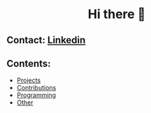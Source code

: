 <h1 align="center">Hi there 👋</h1>

## Contact: [Linkedin](https://www.linkedin.com/in/giuseppe-ferrara-link/)

## Contents:
- [Projects](#project)
- [Contributions](#contributions)
- [Programming](#programming)
- [Other](#other)





